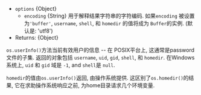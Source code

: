 <!-- YAML
added: v6.0.0
-->

* `options` {Object}
  * `encoding` {String} 用于解释结果字符串的字符编码.
    如果`encoding` 被设置为`'buffer'`, `username`, `shell`, 和 `homedir`
    的值将成为 `Buffer`的实例. (默认是: 'utf8')
* Returns: {Object}

`os.userInfo()`方法当前有效用户的信息 -- 在 POSIX平台上, 这通常是password 文件的子集. 返回的对象包括 `username`, `uid`, `gid`, `shell`, 和 `homedir`.
在Windows系统上, `uid` 和 `gid` 域是 `-1`, and `shell`是 `null`.

`homedir`的值由`os.userInfo()`返回, 由操作系统提供.
这区别了`os.homedir()`的结果, 它在求助操作系统响应之前,
为home目录请求几个环境变量.

